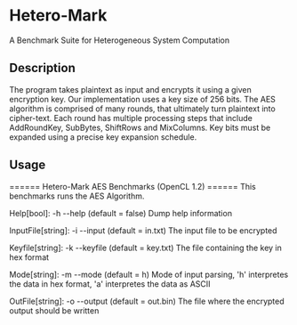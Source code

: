 # Hetero-Mark

A Benchmark Suite for Heterogeneous System Computation

## Description

The program takes plaintext as input and encrypts it using a given
encryption key. Our implementation uses a key size of 256 bits. The
AES algorithm is comprised of many rounds, that ultimately turn
plaintext into cipher-text. Each round has multiple processing steps
that include AddRoundKey, SubBytes, ShiftRows and MixColumns. Key bits
 must be expanded using a precise key expansion schedule.

## Usage

====== Hetero-Mark AES Benchmarks (OpenCL 1.2) ======
This benchmarks runs the AES Algorithm.

Help[bool]: -h --help (default = false)
  Dump help information

InputFile[string]: -i --input (default = in.txt)
  The input file to be encrypted

Keyfile[string]: -k --keyfile (default = key.txt)
  The file containing the key in hex format

Mode[string]: -m --mode (default = h)
  Mode of input parsing, 'h' interpretes the data in hex format, 'a' interpretes the data as ASCII

OutFile[string]: -o --output (default = out.bin)
  The file where the encrypted output should be written